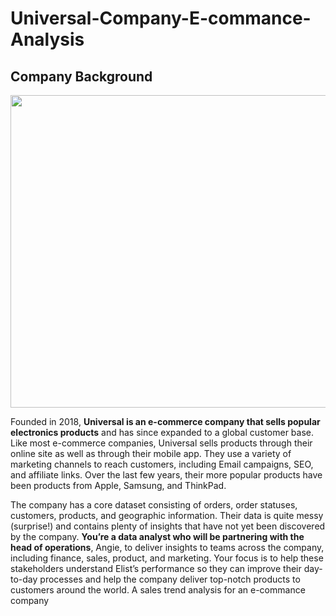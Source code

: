 # Universal-Company-E-commance-Analysis

  ## Company Background

<img src="https://cdn.freebiesupply.com/logos/large/2x/universal-electronics-logo-png-transparent.png" width="800" height="500" />

Founded in 2018, **Universal is an e-commerce company that sells popular electronics products** and has since expanded to a global customer base. 
Like most e-commerce companies, Universal sells products through their online site as well as through their mobile app. 
They use a variety of marketing channels to reach customers, including Email campaigns, SEO, and affiliate links. 
Over the last few years, their more popular products have been products from Apple, Samsung, and ThinkPad.

The company has a core dataset consisting of orders, order statuses, customers, products, and geographic information. 
Their data is quite messy (surprise!) and contains plenty of insights that have not yet been discovered by the company. 
**You’re a data analyst who will be partnering with the head of operations**, Angie, to deliver insights to teams across the company, including finance, sales, product, and marketing. 
Your focus is to help these stakeholders understand Elist’s performance so they can improve their day-to-day processes and help the company deliver top-notch products to customers around the world.
A sales trend analysis for an e-commance company
